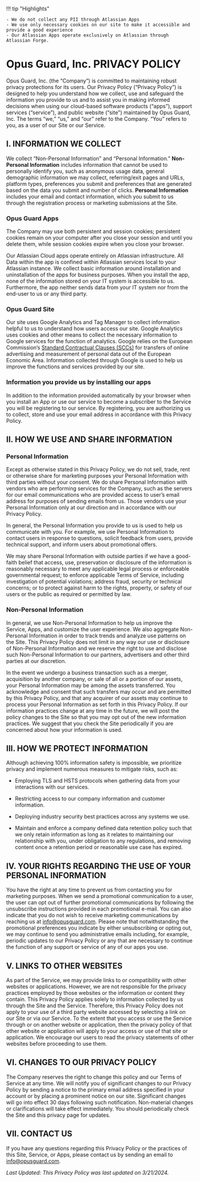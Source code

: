 !!! tip "Highlights"

    - We do not collect any PII through Atlassian Apps
    - We use only necessary cookies on our site to make it accessible and provide a good experience
    - Our Atlassian Apps operate exclusively on Atlassian through Atlassian Forge.

# Opus Guard, Inc. PRIVACY POLICY

Opus Guard, Inc. (the “Company”) is committed to maintaining robust privacy protections for its users. Our Privacy Policy (“Privacy Policy”) is designed to help you understand how we collect, use and safeguard the information you provide to us and to assist you in making informed decisions when using our cloud-based software products (“apps”), support services (“service”), and public website (“site”) maintained by Opus Guard, Inc. The terms “we,” “us,” and “our” refer to the Company. “You” refers to you, as a user of our Site or our Service.

## I. INFORMATION WE COLLECT

We collect “Non-Personal Information” and “Personal Information.” **Non-Personal Information** includes information that cannot be used to personally identify you, such as anonymous usage data, general demographic information we may collect, referring/exit pages and URLs, platform types, preferences you submit and preferences that are generated based on the data you submit and number of clicks. **Personal Information** includes your email and contact information, which you submit to us through the registration process or marketing submissions at the Site.

### Opus Guard Apps

The Company may use both persistent and session cookies; persistent cookies remain on your computer after you close your session and until you delete them, while session cookies expire when you close your browser.

Our Atlassian Cloud apps operate entirely on Atlassian infrastructure. All Data within the app is confined within Atlassian services local to your Atlassian instance. We collect basic information around installation and uninstallation of the apps for business purposes. When you install the app, none of the information stored on your IT system is accessible to us. Furthermore, the app neither sends data from your IT system nor from the end-user to us or any third party.

### Opus Guard Site

Our site uses Google Analytics and Tag Manager to collect information helpful to us to understand how users access our site. Google Analytics uses cookies and other means to collect the necessary information to Google services for the function of analytics. Google relies on the European Commission’s [Standard Contractual Clauses (SCCs)](https://commission.europa.eu/publications/standard-contractual-clauses-international-transfers_en) for transfers of online advertising and measurement of personal data out of the European Economic Area. Information collected through Google is used to help us improve the functions and services provided by our site.

### Information you provide us by installing our apps

In addition to the information provided automatically by your browser when you install an App or use our service to become a subscriber to the Service you will be registering to our service. By registering, you are authorizing us to collect, store and use your email address in accordance with this Privacy Policy.

## II. HOW WE USE AND SHARE INFORMATION

### Personal Information

Except as otherwise stated in this Privacy Policy, we do not sell, trade, rent or otherwise share for marketing purposes your Personal Information with third parties without your consent. We do share Personal Information with vendors who are performing services for the Company, such as the servers for our email communications who are provided access to user’s email address for purposes of sending emails from us. Those vendors use your Personal Information only at our direction and in accordance with our Privacy Policy.

In general, the Personal Information you provide to us is used to help us communicate with you. For example, we use Personal Information to contact users in response to questions, solicit feedback from users, provide technical support, and inform users about promotional offers.

We may share Personal Information with outside parties if we have a good-faith belief that access, use, preservation or disclosure of the information is reasonably necessary to meet any applicable legal process or enforceable governmental request; to enforce applicable Terms of Service, including investigation of potential violations; address fraud, security or technical concerns; or to protect against harm to the rights, property, or safety of our users or the public as required or permitted by law.

### Non-Personal Information

In general, we use Non-Personal Information to help us improve the Service, Apps, and customize the user experience. We also aggregate Non-Personal Information in order to track trends and analyze use patterns on the Site. This Privacy Policy does not limit in any way our use or disclosure of Non-Personal Information and we reserve the right to use and disclose such Non-Personal Information to our partners, advertisers and other third parties at our discretion.

In the event we undergo a business transaction such as a merger, acquisition by another company, or sale of all or a portion of our assets, your Personal Information may be among the assets transferred. You acknowledge and consent that such transfers may occur and are permitted by this Privacy Policy, and that any acquirer of our assets may continue to process your Personal Information as set forth in this Privacy Policy. If our information practices change at any time in the future, we will post the policy changes to the Site so that you may opt out of the new information practices. We suggest that you check the Site periodically if you are concerned about how your information is used.

## III. HOW WE PROTECT INFORMATION

Although achieving 100% information safety is impossible, we prioritize privacy and implement numerous measures to mitigate risks, such as:

- Employing TLS and HSTS protocols when gathering data from your interactions with our services.

- Restricting access to our company information and customer information.

- Deploying industry security best practices across any systems we use.

- Maintain and enforce a company defined data retention policy such that we only retain information as long as it relates to maintaining our relationship with you, under obligation to any regulations, and removing content once a retention period or reasonable use case has expired.

## IV. YOUR RIGHTS REGARDING THE USE OF YOUR PERSONAL INFORMATION

You have the right at any time to prevent us from contacting you for marketing purposes. When we send a promotional communication to a user, the user can opt out of further promotional communications by following the unsubscribe instructions provided in each promotional e-mail. You can also indicate that you do not wish to receive marketing communications by reaching us at [info@opusguard.com](mailto:info@opusguard.com). Please note that notwithstanding the promotional preferences you indicate by either unsubscribing or opting out, we may continue to send you administrative emails including, for example, periodic updates to our Privacy Policy or any that are necessary to continue the function of any support or service of any of our apps you use.

## V. LINKS TO OTHER WEBSITES

As part of the Service, we may provide links to or compatibility with other websites or applications. However, we are not responsible for the privacy practices employed by those websites or the information or content they contain. This Privacy Policy applies solely to information collected by us through the Site and the Service. Therefore, this Privacy Policy does not apply to your use of a third party website accessed by selecting a link on our Site or via our Service. To the extent that you access or use the Service through or on another website or application, then the privacy policy of that other website or application will apply to your access or use of that site or application. We encourage our users to read the privacy statements of other websites before proceeding to use them.

## VI. CHANGES TO OUR PRIVACY POLICY

The Company reserves the right to change this policy and our Terms of Service at any time. We will notify you of significant changes to our Privacy Policy by sending a notice to the primary email address specified in your account or by placing a prominent notice on our site. Significant changes will go into effect 30 days following such notification. Non-material changes or clarifications will take effect immediately. You should periodically check the Site and this privacy page for updates.

## VII. CONTACT US

If you have any questions regarding this Privacy Policy or the practices of this Site, Service, or Apps, please contact us by sending an email to [info@opusguard.com](mailto:info@opusguard.com).

_Last Updated: This Privacy Policy was last updated on 3/21/2024._
